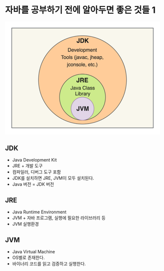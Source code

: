 # 자바를 공부하기 전에 알아두면 좋은 것들 1


![JDK](image/jdk_jre_jvm.png)

## JDK
- Java Development Kit
- JRE + 개발 도구
- 컴파일러, 디버그 도구 포함
- JDK를 설치하면 JRE, JVM이 모두 설치된다. 
- Java 버전 = JDK 버전

## JRE
- Java Runtime Environment
- JVM + 자바 프로그램, 실행에 필요한 라이브러리 등
- JVM 실행환경

## JVM
- Java Virtual Machine
- OS별로 존재한다. 
- 바이너리 코드를 읽고 검증하고 실행한다. 